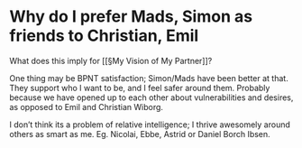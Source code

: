 # Why do I prefer Mads, Simon as friends to Christian, Emil
What does this imply for [[§My Vision of My Partner]]?

One thing may be BPNT satisfaction; Simon/Mads have been better at that. They support who I want to be, and I feel safer around them. Probably because we have opened up to each other about vulnerabilities and desires, as opposed to Emil and Christian Wiborg. 

I don’t think its a problem of relative intelligence; I thrive awesomely around others as smart as me. Eg. Nicolai, Ebbe, Astrid or Daniel Borch Ibsen.

<!-- #p3 -->

<!-- {BearID:DA2545F9-6CEE-4F3A-A5E9-5226E58A0246-3579-000003641B91A93E} -->
